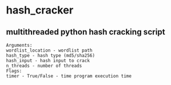 # hash_cracker
## multithreaded python hash cracking script
````
Arguments:
wordlist_location - wordlist path
hash_type - hash type (md5/sha256)
hash_input - hash input to crack
n_threads - number of threads
Flags:
timer - True/False - time program execution time
````
